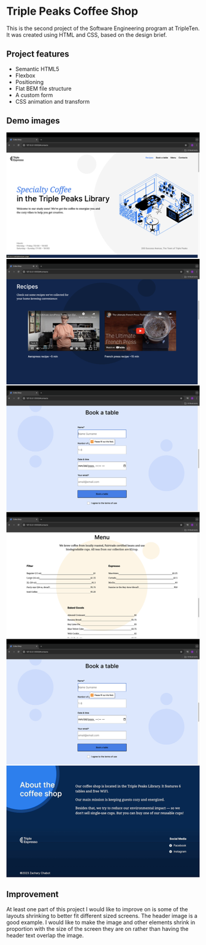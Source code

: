 # Triple Peaks Coffee Shop

This is the second project of the Software Engineering program at TripleTen. It was created using HTML and CSS, based on the design brief.

## Project features

- Semantic HTML5
- Flexbox
- Positioning
- Flat BEM file structure
- A custom form
- CSS animation and transform

## Demo images

![alt text](./images/demo/demo-nav-links.png)
![alt text](./images/demo/demo-iframe.png)
![alt text](./images/demo/demo-form.png)
![alt text](./images/demo/demo-positioning.png)
![alt text](./images/demo/demo-form.png)
![alt text](./images/demo/animation-demo.gif)

## Improvement

At least one part of this project I would like to improve on is some of the layouts shrinking to better fit different sized screens. The header image is a good example. I would like to make the image and other elements shrink in proportion with the size of the screen they are on rather than having the header text overlap the image.

